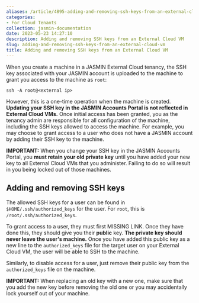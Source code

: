 ```yaml
---
aliases: /article/4895-adding-and-removing-ssh-keys-from-an-external-cloud-vm
categories:
- For Cloud Tenants
collection: jasmin-documentation
date: 2023-05-23 14:27:10
description: Adding and removing SSH keys from an External Cloud VM
slug: adding-and-removing-ssh-keys-from-an-external-cloud-vm
title: Adding and removing SSH keys from an External Cloud VM
---
```


When you create a machine in a JASMIN External Cloud tenancy, the SSH key
associated with your JASMIN account is uploaded to the machine to grant you
access to the machine as `root`:

    
    
    ssh -A root@<external ip>
    

However, this is a one-time operation when the machine is created. **Updating
your SSH key in the JASMIN Accounts Portal is not reflected in External Cloud
VMs.** Once initial access has been granted, you as the tenancy admin are
responsible for all configuration of the machine, including the SSH keys
allowed to access the machine. For example, you may choose to grant access to
a user who does not have a JASMIN account by adding their SSH key to the
machine.

**IMPORTANT:** When you change your SSH key in the JASMIN Accounts Portal, you
**must retain your old private key** until you have added your new key to all
External Cloud VMs that you administer. Failing to do so will result in you
being locked out of those machines.

## Adding and removing SSH keys

The allowed SSH keys for a user can be found in `$HOME/.ssh/authorized_keys`
for the user. For `root`, this is `/root/.ssh/authorized_keys`.

To grant access to a user, they must first MISSING LINK. Once they have done this, they should give you
their **public** key. **The private key should never leave the user's
machine.** Once you have added this public key as a new line to the
`authorized_keys` file for the target user on your External Cloud VM, the user
will be able to SSH to the machine.

Similarly, to disable access for a user, just remove their public key from the
`authorized_keys` file on the machine.

**IMPORTANT:** When replacing an old key with a new one, make sure that you
add the new key before removing the old one or you may accidentally lock
yourself out of your machine.


